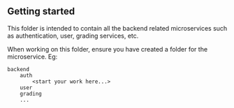 ## Getting started

This folder is intended to contain all the backend related microservices such as authentication, user, grading services, etc.

When working on this folder, ensure you have created a folder for the microservice. Eg:

```
backend
    auth
        <start your work here...>
    user
    grading
    ...
```
